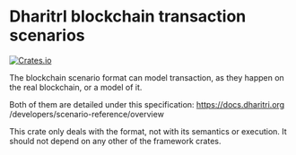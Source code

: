 # DharitrI blockchain transaction scenarios

[![Crates.io](https://img.shields.io/crates/v/dharitri-chain-scenario-format)](https://crates.io/crates/dharitri-chain-scenario-format)

The blockchain scenario format can model transaction, as they happen on the real blockchain, or a model of it.

Both of them are detailed under this specification: https://docs.dharitri.org
/developers/scenario-reference/overview

This crate only deals with the format, not with its semantics or execution. It should not depend on any other of the framework crates.
